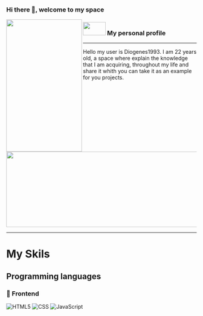 ### Hi there 👋, welcome to my space

<p>
  <img align="left" width="200" height="350" src="https://raw.githubusercontent.com/Diogenes1993/Diogenes1993/master/Img/homercat.png?raw=true">
  
### <img src="https://i.pinimg.com/originals/fe/b6/b6/feb6b68d5ffc34b5f5f03f72b035f04e.gif" width="60" height="35"> My personal profile

---

Hello my user is Diogenes1993. I am 22 years old, a space where explain the knowledge that I am acquiring,
throughout my life and share it whith you can take it as an example for you projects.

<img align="center" width="600" height="200" src="https://i.pinimg.com/originals/7b/46/ea/7b46ea15e172ded621cd65194b07e17c.jpg">

</p>

---

# My Skils

## Programming languages

### :art: Frontend

![HTML5](https://img.shields.io/badge/html5-%23E34F26.svg?style=for-the-badge&logo=html5&logoColor=white)
![CSS](https://img.shields.io/badge/css3-%231572B6.svg?style=for-the-badge&logo=css3&logoColor=white)
![JavaScript](https://img.shields.io/badge/javascript-%23323330.svg?style=for-the-badge&logo=javascript&logoColor=%23F7DF1E)
